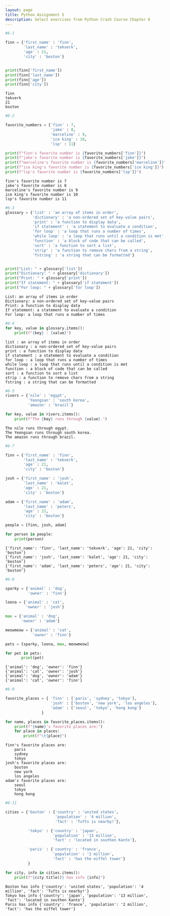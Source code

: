```yaml
---
layout: page
title: Python Assignment 5
description: Select exercises from Python Crash Course Chapter 6
---
```



```python
#6-1

finn = {'first_name' : 'finn',
        'last_name' : 'tekverk',
        'age' : 21,
        'city' : 'boston'}


print(finn['first_name'])
print(finn['last_name'])
print(finn['age'])
print(finn['city'])
```

    finn
    tekverk
    21
    boston



```python
#6-2

favorite_numbers = {'finn' : 7,
                    'jake' : 8,
                    'marceline' : 9,
                    'ice king' : 10,
                    'lsp' : 11}

print(f"finn's favorite number is {favorite_numbers['finn']}")
print(f"jake's favorite number is {favorite_numbers['jake']}")
print(f"marceline's favorite number is {favorite_numbers['marceline']}")
print(f"ice king's favorite number is {favorite_numbers['ice king']}")
print(f"lsp's favorite number is {favorite_numbers['lsp']}")
```

    finn's favorite number is 7
    jake's favorite number is 8
    marceline's favorite number is 9
    ice king's favorite number is 10
    lsp's favorite number is 11



```python
#6-3
glossary = {'list' : 'an array of items in order',
            'dictionary' : 'a non-ordered set of key-value pairs',
            'print' : 'a function to display data',
            'if statement' : 'a statement to evaluate a condition',
            'for loop' : 'a loop that runs a number of times',
            'while loop' : 'a loop that runs until a condition is met',
            'function' : 'a block of code that can be called',
            'sort' : 'a function to sort a list',
            'strip' : 'a function to remove chars from a string',
            'fstring' : 'a string that can be formatted'}


print("List: " + glossary['list'])
print("Dictionary: " + glossary['dictionary'])
print("Print: " + glossary['print'])
print("If statement: " + glossary['if statement'])
print("For loop: " + glossary['for loop'])
```

    List: an array of items in order
    Dictionary: a non-ordered set of key-value pairs
    Print: a function to display data
    If statement: a statement to evaluate a condition
    For loop: a loop that runs a number of times



```python
#6-4
for key, value in glossary.items():
    print(f"{key} : {value}")
```

    list : an array of items in order
    dictionary : a non-ordered set of key-value pairs
    print : a function to display data
    if statement : a statement to evaluate a condition
    for loop : a loop that runs a number of times
    while loop : a loop that runs until a condition is met
    function : a block of code that can be called
    sort : a function to sort a list
    strip : a function to remove chars from a string
    fstring : a string that can be formatted



```python
#6-5
rivers = {'nile' : 'egypt',
          'Yeongsan' : 'south korea',
          'amazon' : 'brazil'}

for key, value in rivers.items():
    print(f"The {key} runs through {value}.")
```

    The nile runs through egypt.
    The Yeongsan runs through south korea.
    The amazon runs through brazil.



```python
#6-7

finn = {'first_name' : 'finn',
        'last_name' : 'tekverk',
        'age' : 21,
        'city' : 'boston'}

josh = {'first_name' : 'josh',
        'last_name' : 'kalet',
        'age' : 21,
        'city' : 'boston'}

adam = {'first_name' : 'adam',
        'last_name' : 'peters',
        'age' : 21,
        'city' : 'boston'}

people = [finn, josh, adam]

for person in people:
    print(person)

```

    {'first_name': 'finn', 'last_name': 'tekverk', 'age': 21, 'city': 'boston'}
    {'first_name': 'josh', 'last_name': 'kalet', 'age': 21, 'city': 'boston'}
    {'first_name': 'adam', 'last_name': 'peters', 'age': 21, 'city': 'boston'}



```python
#6-8

sparky = {'animal' : 'dog',
          'owner' : 'finn'}

loona = {'animal' : 'cat',
         'owner' : 'josh'}

max = {'animal' : 'dog',
       'owner' : 'adam'}

meowmeow = {'animal' : 'cat',
            'owner' : 'finn'}

pets = [sparky, loona, max, meowmeow]

for pet in pets:
       print(pet)
```

    {'animal': 'dog', 'owner': 'finn'}
    {'animal': 'cat', 'owner': 'josh'}
    {'animal': 'dog', 'owner': 'adam'}
    {'animal': 'cat', 'owner': 'finn'}



```python
#6-9

favorite_places = { 'finn' : ['paris', 'sydney', 'tokyo'],
                    'josh' : ['boston', 'new york', 'los angeles'],
                    'adam' : ['seoul', 'tokyo', 'hong kong']
                }

for name, places in favorite_places.items():
    print(f"{name}'s favorite places are:")
    for place in places:
        print(f"\t{place}")


```

    finn's favorite places are:
    	paris
    	sydney
    	tokyo
    josh's favorite places are:
    	boston
    	new york
    	los angeles
    adam's favorite places are:
    	seoul
    	tokyo
    	hong kong



```python
#6-11

cities = {'boston' : {'country' : 'united states',
                      'population' : '4 million',
                      'fact' : 'Tufts is nearby!'},

          'tokyo' : {'country' : 'japan',
                     'population' : '13 million',
                     'fact' : 'located in southen Kanto'},

          'paris' : {'country' : 'france',
                     'population' : '2 million',
                     'fact' : 'has the eiffel tower'}
          }

for city, info in cities.items():
    print(f"{city.title()} has info {info}")
```

    Boston has info {'country': 'united states', 'population': '4 million', 'fact': 'Tufts is nearby!'}
    Tokyo has info {'country': 'japan', 'population': '13 million', 'fact': 'located in southen Kanto'}
    Paris has info {'country': 'france', 'population': '2 million', 'fact': 'has the eiffel tower'}

